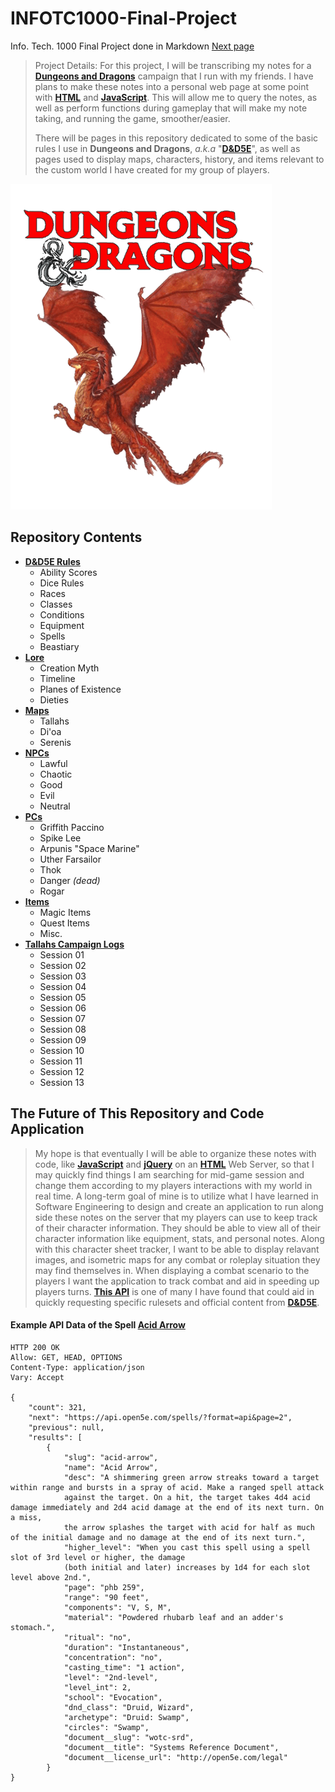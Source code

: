 # INFOTC1000-Final-Project
Info. Tech. 1000 Final Project done in Markdown
[Next page][Rules]

>Project Details: For this project, I will be transcribing my notes for a [**Dungeons and Dragons**][D&D] campaign that I run with my friends. I have plans to make these notes into a personal web page at some point with [**HTML**][HTML] and [**JavaScript**][JS]. This will allow me to query the notes, as well as perform functions during gameplay that will make my note taking, and running the game, smoother/easier.
>
>There will be pages in this repository dedicated to some of the basic rules I use in **Dungeons and Dragons**, _a.k.a_ "[**D&D5E**][D&D]", as well as pages used to display maps, characters, history, and items relevant to the custom world I have created for my group of players.

![DND5E Logo][Logo]

## Repository Contents
- [**D&D5E Rules**][Rules]
  - Ability Scores
  - Dice Rules
  - Races
  - Classes
  - Conditions
  - Equipment
  - Spells
  - Beastiary
- [**Lore**][Lore]
  - Creation Myth
  - Timeline
  - Planes of Existence
  - Dieties
- [**Maps**][Maps]
  - Tallahs
  - Di'oa
  - Serenis
- [**NPCs**][NPCs]
  - Lawful
  - Chaotic
  - Good
  - Evil
  - Neutral
- [**PCs**][PCs]
  - Griffith Paccino
  - Spike Lee
  - Arpunis "Space Marine"
  - Uther Farsailor
  - Thok
  - Danger _(dead)_
  - Rogar
- [**Items**][Items]
  - Magic Items
  - Quest Items
  - Misc.
- [**Tallahs Campaign Logs**][Logs]
  - Session 01
  - Session 02
  - Session 03
  - Session 04
  - Session 05
  - Session 06
  - Session 07
  - Session 08
  - Session 09
  - Session 10
  - Session 11
  - Session 12
  - Session 13

## The Future of This Repository and Code Application

>My hope is that eventually I will be able to organize these notes with code, like [**JavaScript**][JS] and [**jQuery**][JQuery] on an [**HTML**][HTML] Web Server, so that I may quickly find things I am searching for mid-game session and change them according to my players interactions with my world in real time. A long-term goal of mine is to utilize what I have learned in Software Engineering to design and create an application to run along side these notes on the server that my players can use to keep track of their character information. They should be able to view all of their character information like equipment, stats, and personal notes. Along with this character sheet tracker, I want to be able to display relavant images, and isometric maps for any combat or roleplay situation they may find themselves in. When displaying a combat scenario to the players I want the application to track combat and aid in speeding up players turns. [**This API**][API] is one of many I have found that could aid in quickly requesting specific rulesets and official content from [**D&D5E**][D&D].

#### Example API Data of the Spell [**Acid Arrow**][ExSpell]

```
HTTP 200 OK
Allow: GET, HEAD, OPTIONS
Content-Type: application/json
Vary: Accept

{
    "count": 321,
    "next": "https://api.open5e.com/spells/?format=api&page=2",
    "previous": null,
    "results": [
        {
            "slug": "acid-arrow",
            "name": "Acid Arrow",
            "desc": "A shimmering green arrow streaks toward a target within range and bursts in a spray of acid. Make a ranged spell attack 
            against the target. On a hit, the target takes 4d4 acid damage immediately and 2d4 acid damage at the end of its next turn. On a miss, 
            the arrow splashes the target with acid for half as much of the initial damage and no damage at the end of its next turn.",
            "higher_level": "When you cast this spell using a spell slot of 3rd level or higher, the damage 
            (both initial and later) increases by 1d4 for each slot level above 2nd.",
            "page": "phb 259",
            "range": "90 feet",
            "components": "V, S, M",
            "material": "Powdered rhubarb leaf and an adder's stomach.",
            "ritual": "no",
            "duration": "Instantaneous",
            "concentration": "no",
            "casting_time": "1 action",
            "level": "2nd-level",
            "level_int": 2,
            "school": "Evocation",
            "dnd_class": "Druid, Wizard",
            "archetype": "Druid: Swamp",
            "circles": "Swamp",
            "document__slug": "wotc-srd",
            "document__title": "Systems Reference Document",
            "document__license_url": "http://open5e.com/legal"
        }
}
```




[Rules]: DND5E_Rules.md "D&D 5E Rules"
[Lore]: Lore.md "Lore"
[Maps]: Maps.md "Maps"
[NPCs]: NPCs.md "NPCs"
[PCs]: PCs.md "PCs"
[Items]: Items.md "Items"
[Logs]: SessionLogs.md "Logs"
[Logo]: 5e_backgrounds.png "D&D Logo"
[ExSpell]: https://api.open5e.com/spells/?format=api "Example Spell"
[HTML]: https://en.wikipedia.org/wiki/HTML "HTML Wiki"
[JS]: https://www.javascript.com/ "JavaScript"
[JQuery]: https://jquery.com/ "JQuery Homepage"
[D&D]: https://dnd.wizards.com/ "Dungeons and Dragons"
[API]: https://api.open5e.com/?format=api "D&D 5E API"
